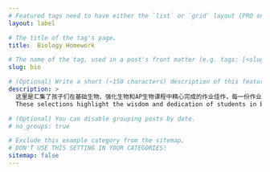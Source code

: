 ```yaml
---
# Featured tags need to have either the `list` or `grid` layout (PRO only).
layout: label

# The title of the tag's page.
title:  Biology Homework

# The name of the tag, used in a post's front matter (e.g. tags: [<slug>]).
slug: bio

# (Optional) Write a short (~150 characters) description of this featured tag.
description: >
  这里是汇集了孩子们在基础生物、强化生物和AP生物课程中精心完成的作业佳作，每一份作业都是灵感和创意的呈现，让我们共同见证孩子们在生物学道路上的成长与进步！
  These selections highlight the wisdom and dedication of students in basic and honor biology studies. Their exceptional talents and unique insights are showcased in carefully chosen assignments, offering an opportunity to appreciate their achievements together.

# (Optional) You can disable grouping posts by date.
# no_groups: true

# Exclude this example category from the sitemap.
# DON'T USE THIS SETTING IN YOUR CATEGORIES!
sitemap: false
---
```


